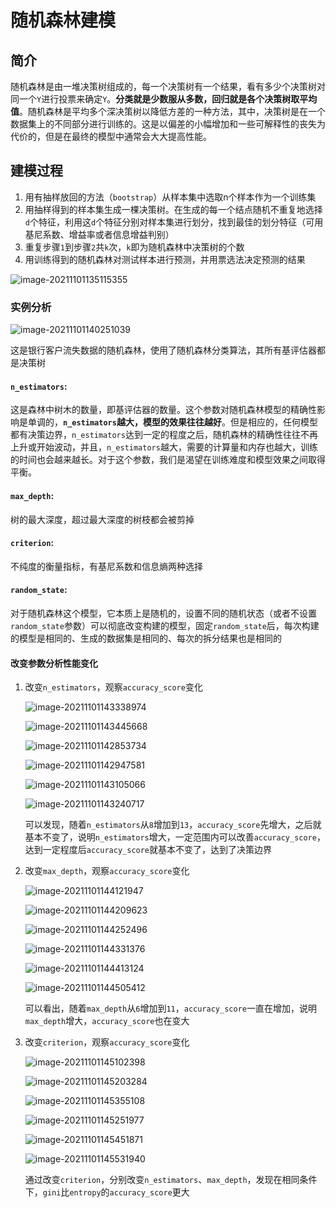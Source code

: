 # 随机森林建模

## 简介

随机森林是由一堆决策树组成的，每一个决策树有一个结果，看有多少个决策树对同一个`Y`进行投票来确定`Y`。**分类就是少数服从多数，回归就是各个决策树取平均值**。随机森林是平均多个深决策树以降低方差的一种方法，其中，决策树是在一个数据集上的不同部分进行训练的。这是以偏差的小幅增加和一些可解释性的丧失为代价的，但是在最终的模型中通常会大大提高性能。



## 建模过程

1. 用有抽样放回的方法（`bootstrap`）从样本集中选取n个样本作为一个训练集
2. 用抽样得到的样本集生成一棵决策树。在生成的每一个结点随机不重复地选择`d`个特征，利用这`d`个特征分别对样本集进行划分，找到最佳的划分特征（可用基尼系数、增益率或者信息增益判别）
3. 重复步骤`1`到步骤`2`共`k`次，`k`即为随机森林中决策树的个数
4. 用训练得到的随机森林对测试样本进行预测，并用票选法决定预测的结果



![image-20211101135115355](E:\MyProject\markdown\images\image-20211101135115355.png)



### 实例分析

![image-20211101140251039](E:\MyProject\markdown\images\image-20211101140251039.png)

这是银行客户流失数据的随机森林，使用了随机森林分类算法，其所有基评估器都是决策树

#### `n_estimators`:

这是森林中树木的数量，即基评估器的数量。这个参数对随机森林模型的精确性影响是单调的，**`n_estimators`越大，模型的效果往往越好**。但是相应的，任何模型都有决策边界，`n_estimators`达到一定的程度之后，随机森林的精确性往往不再上升或开始波动，并且，`n_estimators`越大，需要的计算量和内存也越大，训练的时间也会越来越长。对于这个参数，我们是渴望在训练难度和模型效果之间取得平衡。

#### `max_depth`:

树的最大深度，超过最大深度的树枝都会被剪掉

#### `criterion`:

不纯度的衡量指标，有基尼系数和信息熵两种选择

#### `random_state`:

对于随机森林这个模型，它本质上是随机的，设置不同的随机状态（或者不设置`random_state`参数）可以彻底改变构建的模型，固定`random_state`后，每次构建的模型是相同的、生成的数据集是相同的、每次的拆分结果也是相同的

#### 改变参数分析性能变化

1. 改变`n_estimators`，观察`accuracy_score`变化

   ![image-20211101143338974](E:\MyProject\markdown\images\image-20211101143338974.png)

   ![image-20211101143445668](E:\MyProject\markdown\images\image-20211101143445668.png)

   ![image-20211101142853734](E:\MyProject\markdown\images\image-20211101142853734.png)

   ![image-20211101142947581](E:\MyProject\markdown\images\image-20211101142947581.png)

   ![image-20211101143105066](E:\MyProject\markdown\images\image-20211101143105066.png)

   ![image-20211101143240717](E:\MyProject\markdown\images\image-20211101143240717.png)

   可以发现，随着`n_estimators`从`8`增加到`13`，`accuracy_score`先增大，之后就基本不变了，说明`n_estimators`增大，一定范围内可以改善`accuracy_score`，达到一定程度后`accuracy_score`就基本不变了，达到了决策边界

2. 改变`max_depth`，观察`accuracy_score`变化

   ![image-20211101144121947](E:\MyProject\markdown\images\image-20211101144121947.png)

   ![image-20211101144209623](E:\MyProject\markdown\images\image-20211101144209623.png)

   ![image-20211101144252496](E:\MyProject\markdown\images\image-20211101144252496.png)

   ![image-20211101144331376](E:\MyProject\markdown\images\image-20211101144331376.png)

   ![image-20211101144413124](E:\MyProject\markdown\images\image-20211101144413124.png)

   ![image-20211101144505412](E:\MyProject\markdown\images\image-20211101144505412.png)

   可以看出，随着`max_depth`从`6`增加到`11`，`accuracy_score`一直在增加，说明`max_depth`增大，`accuracy_score`也在变大

3. 改变`criterion`，观察`accuracy_score`变化

   ![image-20211101145102398](E:\MyProject\markdown\images\image-20211101145102398.png)

   ![image-20211101145203284](E:\MyProject\markdown\images\image-20211101145203284.png)

   ![image-20211101145355108](E:\MyProject\markdown\images\image-20211101145355108.png)

   ![image-20211101145251977](E:\MyProject\markdown\images\image-20211101145251977.png)

   ![image-20211101145451871](E:\MyProject\markdown\images\image-20211101145451871.png)

   ![image-20211101145531940](E:\MyProject\markdown\images\image-20211101145531940.png)

   通过改变`criterion`，分别改变`n_estimators`、`max_depth`，发现在相同条件下，`gini`比`entropy`的`accuracy_score`更大

   

